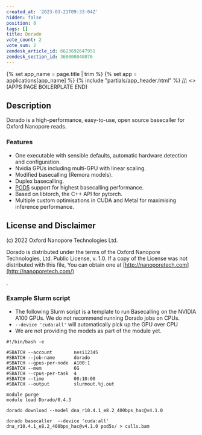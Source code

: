 ```yaml
---
created_at: '2023-03-21T09:33:04Z'
hidden: false
position: 0
tags: []
title: Dorado
vote_count: 2
vote_sum: 2
zendesk_article_id: 6623692647951
zendesk_section_id: 360000040076
---
```



[//]: <> (APPS PAGE BOILERPLATE START)
{% set app_name = page.title | trim %}
{% set app = applications[app_name] %}
{% include "partials/app_header.html" %}
[//]: <> (APPS PAGE BOILERPLATE END)

## Description

Dorado is a high-performance, easy-to-use, open source basecaller for
Oxford Nanopore reads.

### [](https://github.com/nanoporetech/dorado#features)Features

- One executable with sensible defaults, automatic hardware detection
    and configuration.
- Nvidia GPUs including multi-GPU with linear scaling.
- Modified basecalling (Remora models).
- Duplex basecalling.
- [POD5](https://github.com/nanoporetech/pod5-file-format) support for
    highest basecalling performance.
- Based on libtorch, the C++ API for pytorch.
- Multiple custom optimisations in CUDA and Metal for maximising
    inference performance.

## License and Disclaimer

\(c\) 2022 Oxford Nanopore Technologies Ltd.

Dorado is distributed under the terms of the Oxford Nanopore
Technologies, Ltd. Public License, v. 1.0. If a copy of the License was
not distributed with this file, You can obtain one
at [http://nanoporetech.com](http://nanoporetech.com/)

.

### Example Slurm script

- The following Slurm script is a template to run Basecalling on the
    NVIDIA A100 GPUs. We do not recommend running Dorado jobs on CPUs.
- `--device 'cuda:all'` will automatically pick up the GPU over CPU
- We are not providing the models as part of the module yet. 

``` sl
#!/bin/bash -e

#SBATCH --account        nesi12345
#SBATCH --job-name       dorado
#SBATCH --gpus-per-node  A100:1
#SBATCH --mem            6G
#SBATCH --cpus-per-task  4
#SBATCH --time           00:10:00
#SBATCH --output         slurmout.%j.out

module purge
module load Dorado/0.4.3

dorado download --model dna_r10.4.1_e8.2_400bps_hac@v4.1.0

dorado basecaller  --device 'cuda:all' dna_r10.4.1_e8.2_400bps_hac@v4.1.0 pod5s/ > calls.bam
```
